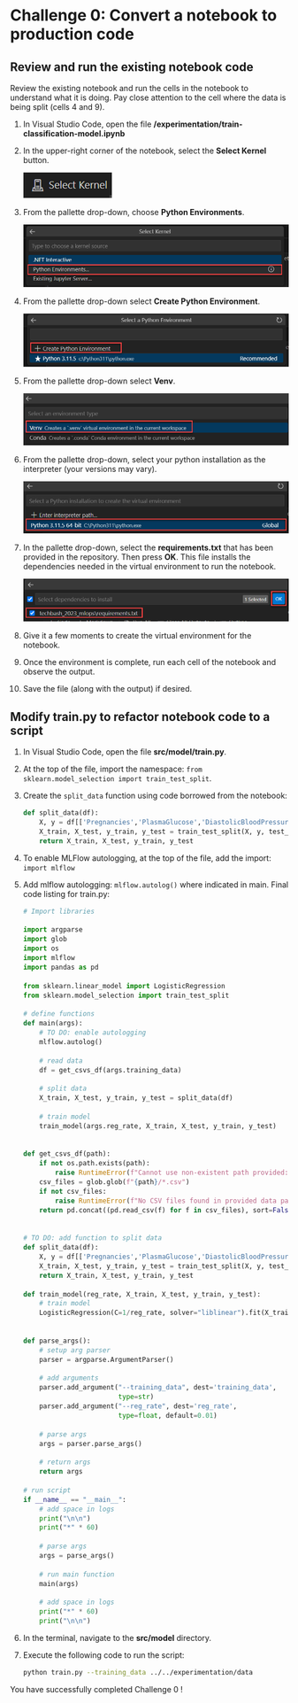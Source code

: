 # Challenge 0: Convert a notebook to production code

## Review and run the existing notebook code

Review the existing notebook and run the cells in the notebook to understand what it is doing. Pay close attention to the cell where the data is being split (cells 4 and 9).

1. In Visual Studio Code, open the file **/experimentation/train-classification-model.ipynb**

2. In the upper-right corner of the notebook, select the **Select Kernel** button.

    ![Select Kernel on Jupyter Notebook.](media/challenge_0_select_kernel.png)

3. From the pallette drop-down, choose **Python Environments**.

    ![Choose python environments for the Kernel.](media/challenge_0_kernel_python_environments.png)

4. From the pallette drop-down select **Create Python Environment**.

    ![Create python environment.](media/challenge_0_kernel_create_python_environment.png)

5. From the pallette drop-down select **Venv**.

    ![Create virtual environment.](media/challenge_0_kernel_create_venv.png)

6. From the pallette drop-down, select your python installation as the interpreter (your versions may vary).

    ![Select Python interpreter.](media/challenge_0_select_interpreter.png)

7. In the pallette drop-down, select the **requirements.txt** that has been provided in the repository. Then press **OK**. This file installs the dependencies needed in the virtual environment to run the notebook.

    ![Selecting dependencies file.](media/challenge_0_requirements.png)

8. Give it a few moments to create the virtual environment for the notebook.

9. Once the environment is complete, run each cell of the notebook and observe the output.

10. Save the file (along with the output) if desired.

## Modify train.py to refactor notebook code to a script

1. In Visual Studio Code, open the file **src/model/train.py**.

2. At the top of the file, import the namespace: `from sklearn.model_selection import train_test_split`.

3. Create the `split_data` function using code borrowed from the notebook:

    ```python
    def split_data(df):
        X, y = df[['Pregnancies','PlasmaGlucose','DiastolicBloodPressure','TricepsThickness','SerumInsulin','BMI','DiabetesPedigree','Age']].values, df['Diabetic'].values
        X_train, X_test, y_train, y_test = train_test_split(X, y, test_size=0.30, random_state=0)
        return X_train, X_test, y_train, y_test
    ```

4. To enable MLFlow autologging, at the top of the file, add the import: `import mlflow`

5. Add mlflow autologging: `mlflow.autolog()` where indicated in main. Final code listing for train.py:

    ```python
    # Import libraries

    import argparse
    import glob
    import os
    import mlflow
    import pandas as pd

    from sklearn.linear_model import LogisticRegression
    from sklearn.model_selection import train_test_split

    # define functions
    def main(args):
        # TO DO: enable autologging
        mlflow.autolog()

        # read data
        df = get_csvs_df(args.training_data)

        # split data
        X_train, X_test, y_train, y_test = split_data(df)

        # train model
        train_model(args.reg_rate, X_train, X_test, y_train, y_test)


    def get_csvs_df(path):
        if not os.path.exists(path):
            raise RuntimeError(f"Cannot use non-existent path provided: {path}")
        csv_files = glob.glob(f"{path}/*.csv")
        if not csv_files:
            raise RuntimeError(f"No CSV files found in provided data path: {path}")
        return pd.concat((pd.read_csv(f) for f in csv_files), sort=False)


    # TO DO: add function to split data
    def split_data(df):
        X, y = df[['Pregnancies','PlasmaGlucose','DiastolicBloodPressure','TricepsThickness','SerumInsulin','BMI','DiabetesPedigree','Age']].values, df['Diabetic'].values
        X_train, X_test, y_train, y_test = train_test_split(X, y, test_size=0.30, random_state=0)
        return X_train, X_test, y_train, y_test

    def train_model(reg_rate, X_train, X_test, y_train, y_test):
        # train model
        LogisticRegression(C=1/reg_rate, solver="liblinear").fit(X_train, y_train)


    def parse_args():
        # setup arg parser
        parser = argparse.ArgumentParser()

        # add arguments
        parser.add_argument("--training_data", dest='training_data',
                            type=str)
        parser.add_argument("--reg_rate", dest='reg_rate',
                            type=float, default=0.01)

        # parse args
        args = parser.parse_args()

        # return args
        return args

    # run script
    if __name__ == "__main__":
        # add space in logs
        print("\n\n")
        print("*" * 60)

        # parse args
        args = parse_args()

        # run main function
        main(args)

        # add space in logs
        print("*" * 60)
        print("\n\n")
    ```

6. In the terminal, navigate to the **src/model** directory.

7. Execute the following code to run the script:

    ```bash
    python train.py --training_data ../../experimentation/data
    ```

You have successfully completed Challenge 0 !
